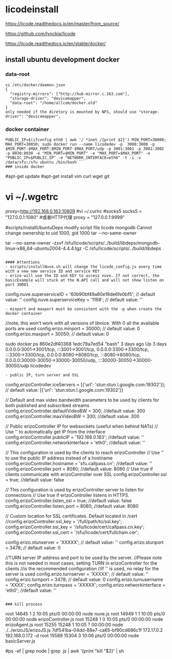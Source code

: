 # licodeinstall
https://licode.readthedocs.io/en/master/from_source/

https://github.com/lynckia/licode

https://licode.readthedocs.io/en/stable/docker/

## install ubuntu development docker
### data-root
```
vi /etc/docker/daemon.json
{
  "registry-mirrors": ["http://hub-mirror.c.163.com"],
  "storage-driver": "devicemapper", 
  "data-root": "/home/allcom/docker.old"
}
only needed if the diretory is mounted by NFS, should use "storage-driver": "devicemapper", 
```
### docker container 
```
PUBLIC_IP=$(ifconfig eth0 | awk '/ *inet /{print $2}') MIN_PORT=30000; MAX_PORT=30050; sudo docker run --name licodedev -p  3000:3000 -p $MIN_PORT-$MAX_PORT:$MIN_PORT-$MAX_PORT/udp -p 3001:3001 -p 3002:3002 -p 8030:8030 -e "MIN_PORT=$MIN_PORT" -e "MAX_PORT=$MAX_PORT" -e "PUBLIC_IP=$PUBLIC_IP" -e "NETWORK_INTERFACE=eth0" -t -i -v /data/sfu:/sfu ubuntu /bin/bash```
### inside docker
```
#apt-get update
#apt-get install vim curl wget git
# vi ~/.wgetrc
proxy=http://192.168.0.163:10809
#vi ~/.curlrc
#socks5
socks5 = "127.0.0.1:1080"
#或者HTTP代理
proxy = "127.0.0.1:9999"

#scripts/installUbuntuDeps
modify script file
licode mongodb Cannot change ownership to uid 1000, gid 1000
tar --no-same-owner

tar --no-same-owner -zxvf /sfu/licode/scripts/../build/libdeps/mongodb-linux-x86_64-ubuntu2004-4.4.4.tgz -C /sfu/licode/scripts/../build/libdeps

```

#### Attentions
- scripts/installNuve.sh will change the licode_config.js every time with a new new service ID and service KEY
- erizo will use the ID and KEY to access nuve. If not correct, the basicExample will stuck at the N.API call and will not show listen on port 30001

```
config.nuve.superserviceID = '60b90bf49a80e18de6fe0bf5'; // default value: ''
config.nuve.superserviceKey = '1168'; // default value: ''

```
- minport and maxport must be consistent with the -p when create the docker container

```
//note, this won't work with all versions of libnice. With 0 all the available ports are used
config.erizo.minport = 30000; // default value: 0
config.erizo.maxport = 30050; // default value: 0

sudo docker ps
860e2df40368   1edc79a7ed54   "bash"        3 days ago   Up 3 days   0.0.0.0:3001->3001/tcp, :::3001->3001/tcp, 0.0.0.0:3300->3300/tcp, :::3300->3300/tcp, 0.0.0.0:8080->8080/tcp, :::8080->8080/tcp, 0.0.0.0:30000-30050->30000-30050/udp, :::30000-30050->30000-30050/udp   licodedev

```
- public IP, turn server and SSL
```
config.erizoController.iceServers = [{'url': 'stun:stun.l.google.com:19302'}]; // default value: [{'url': 'stun:stun.l.google.com:19302'}]

// Default and max video bandwidth parameters to be used by clients for both published and subscribed streams
config.erizoController.defaultVideoBW = 300; //default value: 300
config.erizoController.maxVideoBW = 300; //default value: 300

// Public erizoController IP for websockets (useful when behind NATs)
// Use '' to automatically get IP from the interface
config.erizoController.publicIP = '192.168.0.183'; //default value: ''
config.erizoController.networkinterface = 'eth0'; //default value: ''

// This configuration is used by the clients to reach erizoController
// Use '' to use the public IP address instead of a hostname
config.erizoController.hostname = 'sfu.callpass.cn'; //default value: ''
config.erizoController.port = 8080; //default value: 8080
// Use true if clients communicate with erizoController over SSL
config.erizoController.ssl = true; //default value: false

// This configuration is used by erizoController server to listen for connections
// Use true if erizoController listens in HTTPS.
config.erizoController.listen_ssl = true; //default value: false
config.erizoController.listen_port = 8080; //default value: 8080

// Custom location for SSL certificates. Default located in /cert
//config.erizoController.ssl_key = '/full/path/to/ssl.key';
config.erizoController.ssl_key = '/sfu/licode/cert/callpass.cn.key';
config.erizoController.ssl_cert = '/sfu/licode/cert/fullchain.cer';

config.erizo.stunserver = 'XXXXX'; // default value: ''
config.erizo.stunport = 3478; // default value: 0

//TURN server IP address and port to be used by the server.
//Please note this is not needed in most cases, setting TURN in erizoController for the clients
//is the recommended configuration
//if '' is used, no relay for the server is used
config.erizo.turnserver = 'XXXXX'; // default value: ''
config.erizo.turnport = 3478; // default value: 0
config.erizo.turnusername = 'XXXX';
config.erizo.turnpass = 'XXXXX';
config.erizo.networkinterface = 'eth0'; //default value: ''

```

### kill process
```
root     14645     1  2 10:05 pts/0    00:00:00 node nuve.js
root     14949     1  1 10:05 pts/0    00:00:00 node erizoController.js
root     15248     1  0 10:05 pts/0    00:00:00 node erizoAgent.js
root     15255 15248  1 10:05 ?        00:00:00 node ./../erizoJS/erizoJS.js 7df541ba-04dd-88e7-ca65-bf90cd686c1f 172.17.0.2 192.168.0.172 -d
root     15589 15304  3 10:06 pts/0    00:00:00 node basicServer.js

#ps -ef | grep node | grep \.js | awk '{print "kill "$2}' | sh

```
